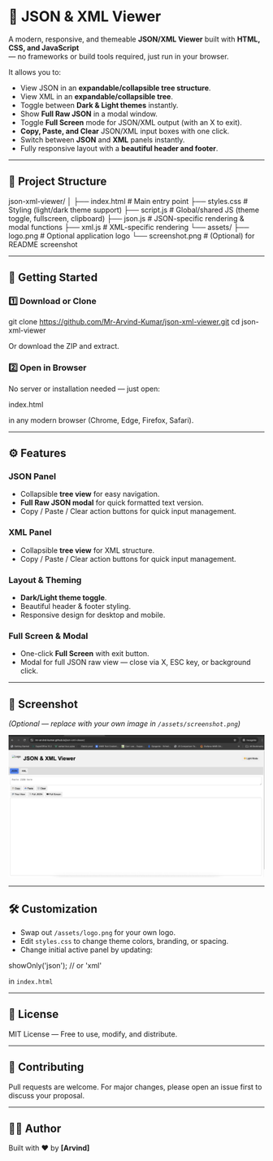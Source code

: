 # 📄 JSON & XML Viewer

A modern, responsive, and themeable **JSON/XML Viewer** built with **HTML, CSS, and JavaScript**  
— no frameworks or build tools required, just run in your browser.

It allows you to:

- View JSON in an **expandable/collapsible tree structure**.
- View XML in an **expandable/collapsible tree**.
- Toggle between **Dark & Light themes** instantly.
- Show **Full Raw JSON** in a modal window.
- Toggle **Full Screen** mode for JSON/XML output (with an X to exit).
- **Copy, Paste, and Clear** JSON/XML input boxes with one click.
- Switch between **JSON** and **XML** panels instantly.
- Fully responsive layout with a **beautiful header and footer**.

---

## 📂 Project Structure

json-xml-viewer/
│
├── index.html # Main entry point
├── styles.css # Styling (light/dark theme support)
├── script.js # Global/shared JS (theme toggle, fullscreen, clipboard)
├── json.js # JSON-specific rendering & modal functions
├── xml.js # XML-specific rendering
└── assets/
├── logo.png # Optional application logo
└── screenshot.png # (Optional) for README screenshot



---

## 🚀 Getting Started

### 1️⃣ Download or Clone


git clone https://github.com/Mr-Arvind-Kumar/json-xml-viewer.git
cd json-xml-viewer


Or download the ZIP and extract.

### 2️⃣ Open in Browser
No server or installation needed — just open:

index.html

in any modern browser (Chrome, Edge, Firefox, Safari).

---

## ⚙️ Features

### JSON Panel
- Collapsible **tree view** for easy navigation.
- **Full Raw JSON modal** for quick formatted text version.
- Copy / Paste / Clear action buttons for quick input management.

### XML Panel
- Collapsible **tree view** for XML structure.
- Copy / Paste / Clear action buttons for quick input management.

### Layout & Theming
- **Dark/Light theme toggle**.
- Beautiful header & footer styling.
- Responsive design for desktop and mobile.

### Full Screen & Modal
- One-click **Full Screen** with exit button.
- Modal for full JSON raw view — close via X, ESC key, or background click.

---

## 📸 Screenshot
*(Optional — replace with your own image in `/assets/screenshot.png`)*

![App Screenshot](assets/Screenshot.png)

---

## 🛠 Customization
- Swap out `/assets/logo.png` for your own logo.
- Edit `styles.css` to change theme colors, branding, or spacing.
- Change initial active panel by updating:


showOnly('json'); // or 'xml'



in `index.html`

---

## 📜 License
MIT License — Free to use, modify, and distribute.

---

## 🤝 Contributing
Pull requests are welcome. For major changes, please open an issue first to discuss your proposal.

---

## 👨‍💻 Author
Built with ❤️ by **[Arvind]**
